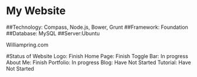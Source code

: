 # My Website

##Technology: Compass, Node.js, Bower, Grunt
##Framework: Foundation
##Database: MySQL
##Server:Ubuntu

Williampring.com

#Status of Website
Logo: Finish
Home Page: Finish
Toggle Bar: In progress
About Me: Finish
Portfolio: In progress
Blog: Have Not Started
Tutorial: Have Not Started
